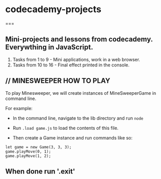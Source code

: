 # codecademy-projects
===

Mini-projects and lessons from codecademy. Everywthing in JavaScript.
---

1. Tasks from 1 to 9 - Mini applications, work in a web browser.
2. Tasks from 10 to 16 - Final effect printed in the console.


**// MINESWEEPER HOW TO PLAY**
---

To play Minesweeper, we will create instances of MineSweeperGame in command line.

For example:

* In the command line, navigate to the lib directory and run `node`

* Run `.load game.js` to load the contents of this file.

* Then create a Game instance and run commands like so:

```
let game = new Game(3, 3, 3);
game.playMove(0, 1);
game.playMove(1, 2);
```

When done run '.exit'
---
